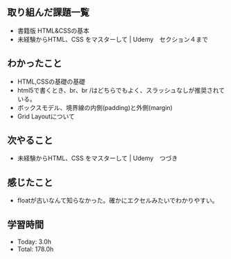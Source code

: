 ## 取り組んだ課題一覧
- 書籍版 HTML&CSSの基本
- 未経験からHTML、CSS をマスターして | Udemy　セクション４まで
## わかったこと
- HTML,CSSの基礎の基礎
- html5で書くとき、br、br /はどちらでもよく、スラッシュなしが推奨されている。
- ボックスモデル、境界線の内側(padding)と外側(margin)
- Grid Layoutについて
## 次やること
- 未経験からHTML、CSS をマスターして | Udemy　つづき
## 感じたこと
- floatが古いなんて知らなかった。確かにエクセルみたいでわかりやすい。
## 学習時間
- Today: 3.0h
- Total: 178.0h
